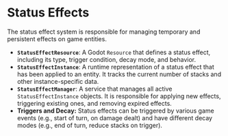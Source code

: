 # Status Effects

The status effect system is responsible for managing temporary and persistent effects on game entities.

- **`StatusEffectResource`**: A Godot `Resource` that defines a status effect, including its type, trigger condition, decay mode, and behavior.
- **`StatusEffectInstance`**: A runtime representation of a status effect that has been applied to an entity. It tracks the current number of stacks and other instance-specific data.
- **`StatusEffectManager`**: A service that manages all active `StatusEffectInstance` objects. It is responsible for applying new effects, triggering existing ones, and removing expired effects.
- **Triggers and Decay:** Status effects can be triggered by various game events (e.g., start of turn, on damage dealt) and have different decay modes (e.g., end of turn, reduce stacks on trigger).
